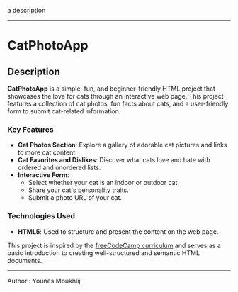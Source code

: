  a  description

---

# CatPhotoApp

## Description

**CatPhotoApp** is a simple, fun, and beginner-friendly HTML project that showcases the love for cats through an interactive web page. This project features a collection of cat photos, fun facts about cats, and a user-friendly form to submit cat-related information.

### Key Features

- **Cat Photos Section**: Explore a gallery of adorable cat pictures and links to more cat content.
- **Cat Favorites and Dislikes**: Discover what cats love and hate with ordered and unordered lists.
- **Interactive Form**:
  - Select whether your cat is an indoor or outdoor cat.
  - Share your cat's personality traits.
  - Submit a photo URL of your cat.

### Technologies Used

- **HTML5**: Used to structure and present the content on the web page.

This project is inspired by the [freeCodeCamp curriculum](https://www.freecodecamp.org/) and serves as a basic introduction to creating well-structured and semantic HTML documents.

---

Author : Younes Moukhlij

